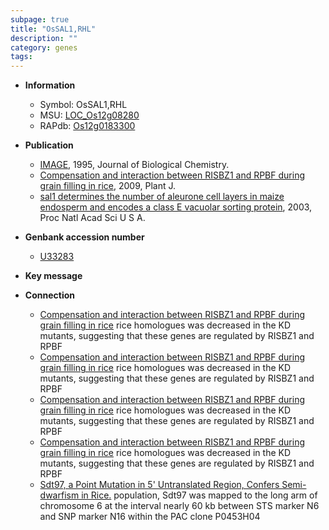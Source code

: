 ```yaml
---
subpage: true
title: "OsSAL1,RHL"
description: ""
category: genes
tags: 
---
```


* **Information**  
    + Symbol: OsSAL1,RHL  
    + MSU: [LOC_Os12g08280](http://rice.plantbiology.msu.edu/cgi-bin/ORF_infopage.cgi?orf=LOC_Os12g08280)  
    + RAPdb: [Os12g0183300](http://rapdb.dna.affrc.go.jp/viewer/gbrowse_details/irgsp1?name=Os12g0183300)  

* **Publication**  
    + [IMAGE](http://www.ncbi.nlm.nih.gov/pubmed?term=A+Rice+HAL2-like+Gene+Encodes+a+Ca[IMAGE]-sensitive+3`2`,5`-Diphosphonucleoside+3`2`-Phosphohydrolase+and+Complements+Yeast+met22+and+Escherichia+coli+cysQ+Mutations%5BTitle%5D), 1995, Journal of Biological Chemistry.
    + [Compensation and interaction between RISBZ1 and RPBF during grain filling in rice](http://www.ncbi.nlm.nih.gov/pubmed?term=Compensation+and+interaction+between+RISBZ1+and+RPBF+during+grain+filling+in+rice%5BTitle%5D), 2009, Plant J.
    + [sal1 determines the number of aleurone cell layers in maize endosperm and encodes a class E vacuolar sorting protein](http://www.ncbi.nlm.nih.gov/pubmed?term=sal1+determines+the+number+of+aleurone+cell+layers+in+maize+endosperm+and+encodes+a+class+E+vacuolar+sorting+protein%5BTitle%5D), 2003, Proc Natl Acad Sci U S A.

* **Genbank accession number**  
    + [U33283](http://www.ncbi.nlm.nih.gov/nuccore/U33283)

* **Key message**  

* **Connection**  
    + [Compensation and interaction between RISBZ1 and RPBF during grain filling in rice](OsSAL1) rice homologues was decreased in the KD mutants, suggesting that these genes are regulated by RISBZ1 and RPBF
    + [Compensation and interaction between RISBZ1 and RPBF during grain filling in rice](OsSAL1) rice homologues was decreased in the KD mutants, suggesting that these genes are regulated by RISBZ1 and RPBF
    + [Compensation and interaction between RISBZ1 and RPBF during grain filling in rice](OsSAL1) rice homologues was decreased in the KD mutants, suggesting that these genes are regulated by RISBZ1 and RPBF
    + [Compensation and interaction between RISBZ1 and RPBF during grain filling in rice](OsSAL1) rice homologues was decreased in the KD mutants, suggesting that these genes are regulated by RISBZ1 and RPBF
    + [Sdt97, a Point Mutation in 5' Untranslated Region, Confers Semi-dwarfism in Rice.](RHL) population, Sdt97 was mapped to the long arm of chromosome 6 at the interval nearly 60 kb between STS marker N6 and SNP marker N16 within the PAC clone P0453H04



